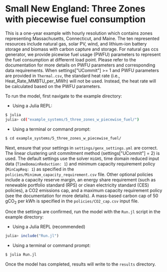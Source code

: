 # Small New England: Three Zones with piecewise fuel consumption

This is a one-year example with hourly resolution which contains zones representing Massachusetts, Connecticut, and Maine. The ten represented resources include natural gas, solar PV, wind, and lithium-ion battery storage and biomass with carbon capture and storage. 
For natural gas ccs generator, we provide picewise fuel usage (PWFU) parameters to represent the fuel consumption at differernt load point. Please refer to the documentation for more details on PWFU parameters and corresponding data requirements. When settings["UCommit"] >= 1 and PWFU parameters are provided in `Thermal.csv`, the standard heat rate (i.e., Heat_Rate_MMBTU_per_MWh) will not be used. Instead, the heat rate will be calculated based on the PWFU parameters.

To run the model, first navigate to the example directory:

- Using a Julia REPL:

```bash
$ julia
julia> cd("example_systems/5_three_zones_w_piecewise_fuel/")
```

- Using a terminal or command prompt:
```bash
$ cd example_systems/5_three_zones_w_piecewise_fuel/
``` 
   
Next, ensure that your settings in `settings/genx_settings.yml` are correct. The linear clustering unit commitment method (settings["UCommit"] = 2) is used. The default settings use the solver `HiGHS`, time domain reduced input data (`TimeDomainReduction: 1`) and minimum capacity requirement policy (`MinCapReq: 1`) as specified in the `policies/Minimum_capacity_requirement.csv` file. Other optional policies include a capacity reserve margin, an energy share requirement (such as renewable portfolio standard (RPS) or clean electricity standard (CES) policies), a CO2 emissions cap, and a maximum capacity requirement policy (see the documentation for more details). A mass-based carbon cap of 50 gCO<sub>2</sub> per kWh is specified in the `policies/CO2_cap.csv` input file.

Once the settings are confirmed, run the model with the `Run.jl` script in the example directory:

- Using a Julia REPL (recommended)
```julia
julia> include("Run.jl")
```
- Using a terminal or command prompt:
```bash
$ julia Run.jl
```

Once the model has completed, results will write to the `results` directory.
